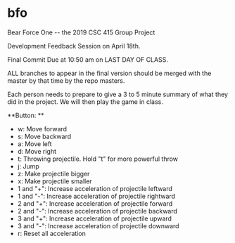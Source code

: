 # bfo

Bear Force One -- the 2019 CSC 415 Group Project

Development Feedback Session on April 18th. 

Final Commit Due at 10:50 am on LAST DAY OF CLASS.

ALL branches to appear in the final version should be merged with the master
by that time by the repo masters.

Each person needs to prepare to give a 3 to 5 minute summary of what they did 
in the project.  We will then play the game in class.


**Button: **<br />
*  w: Move forward
*  s: Move backward
*  a: Move left
*  d: Move right
*  t: Throwing projectile. Hold "t" for more powerful throw
*  j: Jump 
*  z: Make projectile bigger
*  x: Make projectile smaller
*  1 and "+": Increase acceleration of projectile leftward
*  1 and "-": Increase acceleration of projectile rightward
*  2 and "+": Increase acceleration of projectile forward
*  2 and "-": Increase acceleration of projectile backward
*  3 and "+": Increase acceleration of projectile upward
*  3 and "-": Increase acceleration of projectile downward
*  r: Reset all acceleration 















